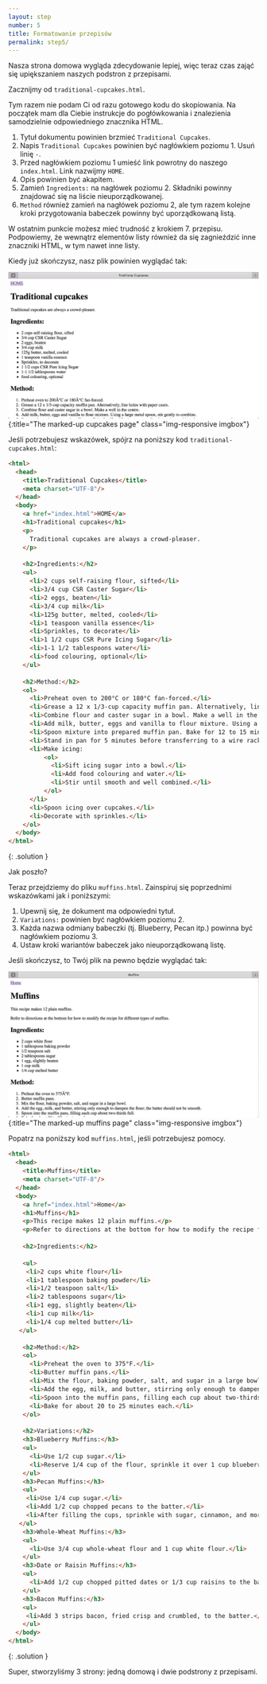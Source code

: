 ```yaml
---
layout: step
number: 5
title: Formatowanie przepisów
permalink: step5/
---
```

Nasza strona domowa wygląda zdecydowanie lepiej, więc teraz czas zająć się upiększaniem naszych podstron z przepisami.

Zacznijmy od `traditional-cupcakes.html`.

Tym razem nie podam Ci od razu gotowego kodu do skopiowania. Na początek mam dla Ciebie instrukcje do pogłówkowania i znalezienia samodzielnie odpowiedniego znacznika HTML.

1. Tytuł dokumentu powinien brzmieć `Traditional Cupcakes`.
2. Napis `Traditional Cupcakes` powinien być nagłówkiem poziomu 1. Usuń linię `-`.
3. Przed nagłówkiem poziomu 1 umieść link powrotny do naszego `index.html`. Link nazwijmy `HOME`.
4. Opis powinien być akapitem.
5. Zamień `Ingredients:` na nagłówek poziomu 2. Składniki powinny znajdować się na liście nieuporządkowanej.
6. `Method` również zamień na nagłówek poziomu 2, ale tym razem kolejne kroki przygotowania babeczek powinny być uporządkowaną listą.

W ostatnim punkcie możesz mieć trudność z krokiem 7. przepisu. Podpowiemy, że wewnątrz elementów listy również da się zagnieździć inne znaczniki HTML, w tym nawet inne listy.

Kiedy już skończysz, nasz plik powinien wyglądać tak:

![The marked-up cupcakes page](../assets/browser-cupcakes-formatted.png){:title="The marked-up cupcakes page" class="img-responsive imgbox"}

Jeśli potrzebujesz wskazówek, spójrz na poniższy kod `traditional-cupcakes.html`:

```html
<html>
  <head>
    <title>Traditional Cupcakes</title>
    <meta charset="UTF-8"/>
  </head>
  <body>
    <a href="index.html">HOME</a>
    <h1>Traditional cupcakes</h1>
    <p>
      Traditional cupcakes are always a crowd-pleaser.
    </p>

    <h2>Ingredients:</h2>
    <ul>
      <li>2 cups self-raising flour, sifted</li>
      <li>3/4 cup CSR Caster Sugar</li>
      <li>2 eggs, beaten</li>
      <li>3/4 cup milk</li>
      <li>125g butter, melted, cooled</li>
      <li>1 teaspoon vanilla essence</li>
      <li>Sprinkles, to decorate</li>
      <li>1 1/2 cups CSR Pure Icing Sugar</li>
      <li>1-1 1/2 tablespoons water</li>
      <li>food colouring, optional</li>
    </ul>

    <h2>Method:</h2>
    <ol>
      <li>Preheat oven to 200°C or 180°C fan-forced.</li>
      <li>Grease a 12 x 1/3-cup capacity muffin pan. Alternatively, line holes with paper cases.</li>
      <li>Combine flour and caster sugar in a bowl. Make a well in the centre.</li>
      <li>Add milk, butter, eggs and vanilla to flour mixture. Using a large metal spoon, stir gently to combine.</li>
      <li>Spoon mixture into prepared muffin pan. Bake for 12 to 15 minutes, or until a skewer inserted into the centre comes out clean.</li>
      <li>Stand in pan for 5 minutes before transferring to a wire rack to cool.</li>
      <li>Make icing:
          <ol>
            <li>Sift icing sugar into a bowl.</li>
            <li>Add food colouring and water.</li>
            <li>Stir until smooth and well combined.</li>
          </ol>
      </li>
      <li>Spoon icing over cupcakes.</li>
      <li>Decorate with sprinkles.</li>
    </ol>
  </body>
</html>
```
{: .solution }

Jak poszło?

Teraz przejdziemy do pliku `muffins.html`. Zainspiruj się poprzednimi wskazówkami jak i poniższymi:

1. Upewnij się, że dokument ma odpowiedni tytuł.
2. `Variations:` powinien być nagłówkiem poziomu 2.
3. Każda nazwa odmiany babeczki (tj. Blueberry, Pecan itp.) powinna być nagłówkiem poziomu 3.
4. Ustaw kroki wariantów babeczek jako nieuporządkowaną listę.

Jeśli skończysz, to Twój plik na pewno będzie wyglądać tak:

![The marked-up muffins page](../assets/browser-muffins-formatted.png){:title="The marked-up muffins page" class="img-responsive imgbox"}

Popatrz na poniższy kod `muffins.html`, jeśli potrzebujesz pomocy.

```html
<html>
  <head>
    <title>Muffins</title>
    <meta charset="UTF-8"/>
  </head>
  <body>
    <a href="index.html">Home</a>
    <h1>Muffins</h1>
    <p>This recipe makes 12 plain muffins.</p>
    <p>Refer to directions at the bottom for how to modify the recipe for different types of muffins.</p>

    <h2>Ingredients:</h2>

    <ul>
     <li>2 cups white flour</li>
     <li>1 tablespoon baking powder</li>
     <li>1/2 teaspoon salt</li>
     <li>2 tablespoons sugar</li>
     <li>1 egg, slightly beaten</li>
     <li>1 cup milk</li>
     <li>1/4 cup melted butter</li>
   </ul>

    <h2>Method:</h2>
    <ol>
      <li>Preheat the oven to 375°F.</li>
      <li>Butter muffin pans.</li>
      <li>Mix the flour, baking powder, salt, and sugar in a large bowl.</li>
      <li>Add the egg, milk, and butter, stirring only enough to dampen the flour; the batter should not be smooth.</li>
      <li>Spoon into the muffin pans, filling each cup about two-thirds full.</li>
      <li>Bake for about 20 to 25 minutes each.</li>
    </ol>

    <h2>Variations:</h2>
    <h3>Blueberry Muffins:</h3>
    <ul>
      <li>Use 1/2 cup sugar.</li>
      <li>Reserve 1/4 cup of the flour, sprinkle it over 1 cup blueberries, and stir them into the batter last.</li>
    </ul>
    <h3>Pecan Muffins:</h3>
    <ul>
     <li>Use 1/4 cup sugar.</li>
     <li>Add 1/2 cup chopped pecans to the batter.</li>
     <li>After filling the cups, sprinkle with sugar, cinnamon, and more chopped nuts.</li>
   </ul>
    <h3>Whole-Wheat Muffins:</h3>
    <ul>
      <li>Use 3/4 cup whole-wheat flour and 1 cup white flour.</li>
    </ul>
    <h3>Date or Raisin Muffins:</h3>
    <ul>
      <li>Add 1/2 cup chopped pitted dates or 1/3 cup raisins to the batter.</li>
    </ul>
    <h3>Bacon Muffins:</h3>
    <ul>
     <li>Add 3 strips bacon, fried crisp and crumbled, to the batter.</li>
    </ul>
  </body>
</html>
```
{: .solution }


Super, stworzyliśmy 3 strony: jedną domową i dwie podstrony z przepisami.
